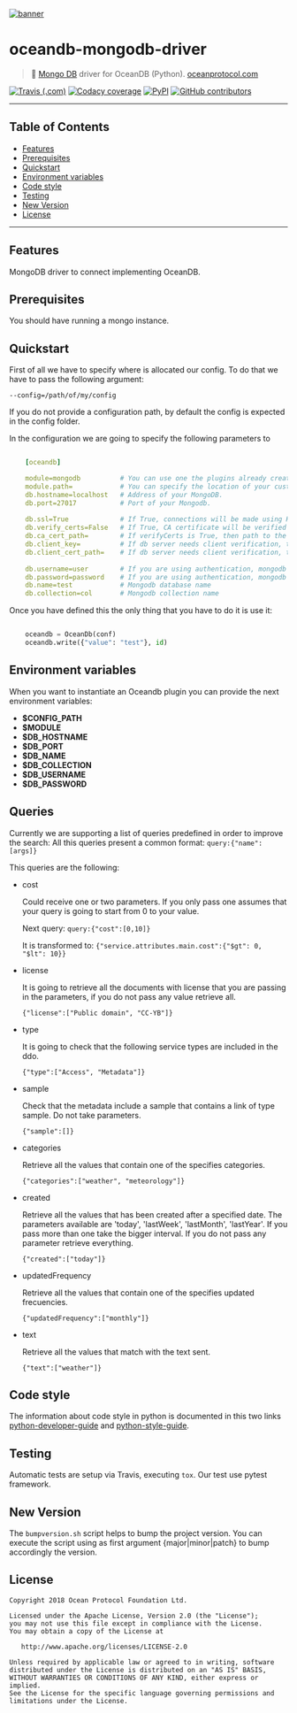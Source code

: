[![banner](https://raw.githubusercontent.com/oceanprotocol/art/master/github/repo-banner%402x.png)](https://oceanprotocol.com)

# oceandb-mongodb-driver

>    🐳  [Mongo DB](https://www.mongodb.com/) driver for OceanDB (Python).
>    [oceanprotocol.com](https://oceanprotocol.com)

[![Travis (.com)](https://img.shields.io/travis/com/oceanprotocol/oceandb-mongodb-driver.svg)](https://travis-ci.com/oceanprotocol/oceandb-mongodb-driver)
[![Codacy coverage](https://img.shields.io/codacy/coverage/6b8d544ca5064cfeb00e679b265f5ac9.svg)](https://app.codacy.com/project/ocean-protocol/oceandb-mongodb-driver/dashboard)
[![PyPI](https://img.shields.io/pypi/v/oceandb-mongodb-driver.svg)](https://pypi.org/project/oceandb-mongodb-driver/)
[![GitHub contributors](https://img.shields.io/github/contributors/oceanprotocol/oceandb-mongodb-driver.svg)](https://github.com/oceanprotocol/oceandb-mongodb-driver/graphs/contributors)

---

## Table of Contents

  - [Features](#features)
  - [Prerequisites](#prerequisites)
  - [Quickstart](#quickstart)
  - [Environment variables](#environment-variables)
  - [Code style](#code-style)
  - [Testing](#testing)
  - [New Version](#new-version)
  - [License](#license)

---

## Features

MongoDB driver to connect implementing OceanDB.

## Prerequisites

You should have running a mongo instance.

## Quickstart

First of all we have to specify where is allocated our config.
To do that we have to pass the following argument:

```
--config=/path/of/my/config
```

If you do not provide a configuration path, by default the config is expected in the config folder.

In the configuration we are going to specify the following parameters to

```yaml

    [oceandb]

    module=mongodb          # You can use one the plugins already created. Currently we have mongodb and bigchaindb.
    module.path=            # You can specify the location of your custom plugin.
    db.hostname=localhost   # Address of your MongoDB.
    db.port=27017           # Port of your Mongodb.
    
    db.ssl=True             # If True, connections will be made using HTTPS, else using HTTP
    db.verify_certs=False   # If True, CA certificate will be verified
    db.ca_cert_path=        # If verifyCerts is True, then path to the CA cert should be provided here
    db.client_key=          # If db server needs client verification, then provide path to your client key
    db.client_cert_path=    # If db server needs client verification, then provide path to your client certificate
   
    db.username=user        # If you are using authentication, mongodb username.
    db.password=password    # If you are using authentication, mongodb password.
    db.name=test            # Mongodb database name
    db.collection=col       # Mongodb collection name

```

Once you have defined this the only thing that you have to do it is use it:

```python

    oceandb = OceanDb(conf)
    oceandb.write({"value": "test"}, id)

```

## Environment variables

When you want to instantiate an Oceandb plugin you can provide the next environment variables:

- **$CONFIG_PATH** 
- **$MODULE** 
- **$DB_HOSTNAME** 
- **$DB_PORT**
- **$DB_NAME**
- **$DB_COLLECTION**
- **$DB_USERNAME**
- **$DB_PASSWORD**


## Queries

Currently we are supporting a list of queries predefined in order to improve the search:
All this queries present a common format: 
```query:{"name":[args]}```

This queries are the following:
- cost
    
    Could receive one or two parameters. If you only pass one assumes that your query is going to start from 0 to your value.
        
    Next query:
    `query:{"cost":[0,10]}`
    
    It is transformed to:
    `{"service.attributes.main.cost":{"$gt": 0, "$lt": 10}}`
        
- license
    
    It is going to retrieve all the documents with license that you are passing in the parameters, 
    if you do not pass any value retrieve all.
        
    `{"license":["Public domain", "CC-YB"]}`
    
- type
    
    It is going to check that the following service types are included in the ddo.
    
    `{"type":["Access", "Metadata"]}`

- sample

    Check that the metadata include a sample that contains a link of type sample. Do not take parameters.
    
    `{"sample":[]}`
    
- categories

    Retrieve all the values that contain one of the specifies categories.
    
    `{"categories":["weather", "meteorology"]}`
    
- created

    Retrieve all the values that has been created after a specified date. 
    The parameters available are 'today', 'lastWeek', 'lastMonth', 'lastYear'. If you pass more than one take the bigger interval.
    If you do not pass any parameter retrieve everything.
    
    `{"created":["today"]}`
    
- updatedFrequency

    Retrieve all the values that contain one of the specifies updated frecuencies.
    
    `{"updatedFrequency":["monthly"]}`

- text

    Retrieve all the values that match with the text sent.
    
    `{"text":["weather"]}`

## Code style

The information about code style in python is documented in this two links [python-developer-guide](https://github.com/oceanprotocol/dev-ocean/blob/master/doc/development/python-developer-guide.md)
and [python-style-guide](https://github.com/oceanprotocol/dev-ocean/blob/master/doc/development/python-style-guide.md).
    
## Testing

Automatic tests are setup via Travis, executing `tox`.
Our test use pytest framework.

## New Version

The `bumpversion.sh` script helps to bump the project version. You can execute the script using as first argument {major|minor|patch} to bump accordingly the version.

## License

```
Copyright 2018 Ocean Protocol Foundation Ltd.

Licensed under the Apache License, Version 2.0 (the "License");
you may not use this file except in compliance with the License.
You may obtain a copy of the License at

   http://www.apache.org/licenses/LICENSE-2.0

Unless required by applicable law or agreed to in writing, software
distributed under the License is distributed on an "AS IS" BASIS,
WITHOUT WARRANTIES OR CONDITIONS OF ANY KIND, either express or implied.
See the License for the specific language governing permissions and
limitations under the License.
